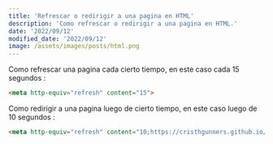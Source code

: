 ```yaml
---
title: 'Refrescar o redirigir a una pagina en HTML'
description: 'Como refrescar o redirigir a una pagina en HTML.'
date: '2022/09/12'
modified_date: '2022/09/12'
image: /assets/images/posts/html.png
---
```


Como refrescar una pagina cada cierto tiempo, en este caso cada 15 segundos :

```html
<meta http-equiv="refresh" content="15">
```

Como redirigir a una pagina luego de cierto tiempo, en este caso luego de 10 segundos :

```html
<meta http-equiv="refresh" content="10;https://cristhgunners.github.io/">
```
